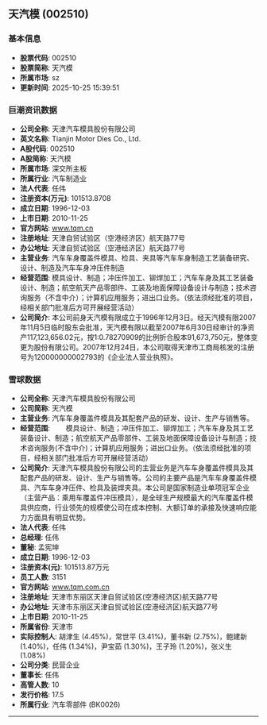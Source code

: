 ## 天汽模 (002510)

### 基本信息

- **股票代码**: 002510
- **股票简称**: 天汽模
- **所属市场**: sz
- **更新时间**: 2025-10-25 15:39:51

### 巨潮资讯数据

- **公司全称**: 天津汽车模具股份有限公司
- **英文名称**: Tianjin Motor Dies Co., Ltd.
- **A股代码**: 002510
- **A股简称**: 天汽模
- **所属市场**: 深交所主板
- **所属行业**: 汽车制造业
- **法人代表**: 任伟
- **注册资本(万元)**: 101513.8708
- **成立日期**: 1996-12-03
- **上市日期**: 2010-11-25
- **官方网站**: www.tqm.cn
- **注册地址**: 天津自贸试验区（空港经济区）航天路77号
- **办公地址**: 天津自贸试验区（空港经济区）航天路77号
- **主营业务**: 汽车车身覆盖件模具、检具、夹具等汽车车身制造工艺装备研究、设计、制造及汽车车身冲压件制造
- **经营范围**: 模具设计、制造；冲压件加工、铆焊加工；汽车车身及其工艺装备设计、制造；航空航天产品零部件、工装及地面保障设备设计与制造；技术咨询服务（不含中介）；计算机应用服务；进出口业务。（依法须经批准的项目，经相关部门批准后方可开展经营活动）
- **公司简介**: 本公司前身天汽模有限成立于1996年12月3日。经天汽模有限2007年11月5日临时股东会批准，天汽模有限以截至2007年6月30日经审计的净资产117,123,656.02元，按1:0.78270909的比例折合股本91,673,750元，整体变更为股份有限公司。2007年12月24日，本公司取得天津市工商局核发的注册号为120000000002793的《企业法人营业执照》。

### 雪球数据

- **公司全称**: 天津汽车模具股份有限公司
- **公司简称**: 天汽模
- **主营业务**: 汽车车身覆盖件模具及其配套产品的研发、设计、生产与销售等。
- **经营范围**: 　　模具设计、制造；冲压件加工、铆焊加工；汽车车身及其工艺装备设计、制造；航空航天产品零部件、工装及地面保障设备设计与制造；技术咨询服务(不含中介)；计算机应用服务；进出口业务。（依法须经批准的项目，经相关部门批准后方可开展经营活动）
- **公司简介**: 天津汽车模具股份有限公司的主营业务是汽车车身覆盖件模具及其配套产品的研发、设计、生产与销售等。公司的主要产品是汽车车身覆盖件模具、汽车车身冲压件、检具及装焊夹具。本公司是国家制造业单项冠军企业（主营产品：乘用车覆盖件冲压模具），是全球生产规模最大的汽车覆盖件模具供应商，行业领先的规模使公司在成本控制、大额订单的承接及快速响应能力方面具有明显优势。
- **法人代表**: 任伟
- **总经理**: 任伟
- **董秘**: 孟宪坤
- **成立日期**: 1996-12-03
- **注册资本(元)**: 101513.87万元
- **员工人数**: 3151
- **官方网站**: www.tqm.com.cn
- **注册地址**: 天津市东丽区天津自贸试验区(空港经济区)航天路77号
- **办公地址**: 天津市东丽区天津自贸试验区(空港经济区)航天路77号
- **上市日期**: 2010-11-25
- **所属省份**: 天津市
- **实际控制人**: 胡津生 (4.45%)，常世平 (3.41%)，董书新 (2.75%)，鲍建新 (1.40%)，任伟 (1.34%)，尹宝茹 (1.30%)，王子玲 (1.20%)，张义生 (1.08%)
- **公司分类**: 民营企业
- **董事长**: 任伟
- **高管人数**: 10
- **发行价格**: 17.5
- **所属行业**: 汽车零部件 (BK0026)

---